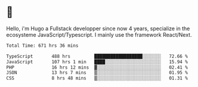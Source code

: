 # 👋 

Hello, i'm Hugo a Fullstack developper since now 4 years, specialize in the ecosysteme JavaScript/Typescript. I mainly use the framework React/Next.

<!--START_SECTION:waka-->

```txt
Total Time: 671 hrs 36 mins

TypeScript       488 hrs         ██████████████████░░░░░░░   72.66 %
JavaScript       107 hrs 1 min   ████░░░░░░░░░░░░░░░░░░░░░   15.94 %
PHP              16 hrs 12 mins  ▓░░░░░░░░░░░░░░░░░░░░░░░░   02.41 %
JSON             13 hrs 7 mins   ▒░░░░░░░░░░░░░░░░░░░░░░░░   01.95 %
CSS              8 hrs 48 mins   ▒░░░░░░░░░░░░░░░░░░░░░░░░   01.31 %
```

<!--END_SECTION:waka-->
